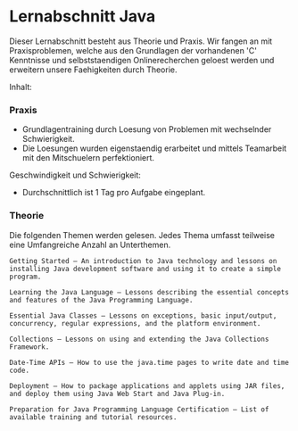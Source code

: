 # Lernabschnitt Java

Dieser Lernabschnitt besteht aus Theorie und Praxis. 
Wir fangen an mit Praxisproblemen, welche aus den Grundlagen der vorhandenen 'C' Kenntnisse und selbststaendigen Onlinerecherchen geloest werden und erweitern unsere Faehigkeiten durch Theorie.

Inhalt:


### Praxis

- Grundlagentraining durch Loesung von Problemen mit wechselnder Schwierigkeit.
- Die Loesungen wurden eigenstaendig erarbeitet und mittels Teamarbeit mit den Mitschuelern perfektioniert.

Geschwindigkeit und Schwierigkeit:

- Durchschnittlich ist 1 Tag pro Aufgabe eingeplant.


### Theorie

Die folgenden Themen werden gelesen.
Jedes Thema umfasst teilweise eine Umfangreiche Anzahl an Unterthemen.


    Getting Started — An introduction to Java technology and lessons on installing Java development software and using it to create a simple program.

    Learning the Java Language — Lessons describing the essential concepts and features of the Java Programming Language.

    Essential Java Classes — Lessons on exceptions, basic input/output, concurrency, regular expressions, and the platform environment.

    Collections — Lessons on using and extending the Java Collections Framework.

    Date-Time APIs — How to use the java.time pages to write date and time code.

    Deployment — How to package applications and applets using JAR files, and deploy them using Java Web Start and Java Plug-in.

    Preparation for Java Programming Language Certification — List of available training and tutorial resources.

